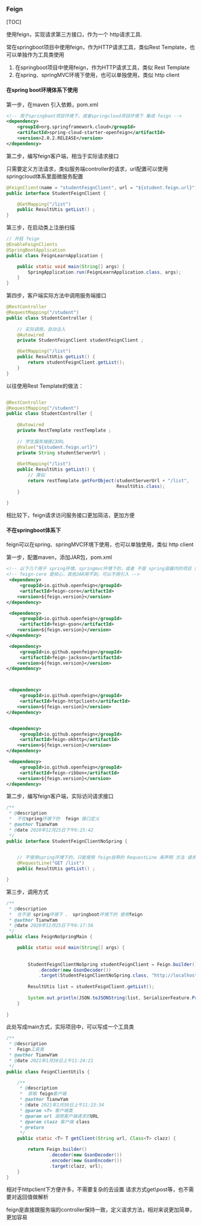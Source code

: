 ### Feign



[TOC]



使用feign，实现请求第三方接口，作为一个 http请求工具.

常在springboot项目中使用feign，作为HTTP请求工具，类似Rest Template，也可以单独作为工具类使用

1. 在springboot项目中使用feign，作为HTTP请求工具，类似 Rest Template
2. 在spring、springMVC环境下使用，也可以单独使用，类似  http client



#### 在spring boot环境体系下使用



第一步，在maven 引入依赖，pom.xml

~~~xml
<!-- 用于springboot项目环境下，或者springcloud项目环境下 集成 feign -->
<dependency>
    <groupId>org.springframework.cloud</groupId>
    <artifactId>spring-cloud-starter-openfeign</artifactId>
    <version>2.0.2.RELEASE</version>
</dependency>
~~~

第二步，编写feign客户端，相当于实际请求接口

只需要定义方法请求，类似服务端controller的请求，url配置可以使用springcloud体系里面微服务配置

~~~java
@FeignClient(name = "studentFeignClient", url = "${student.feign.url}")
public interface StudentFeignClient {

    @GetMapping("/list")
    public ResultUtis getList() ;
}
~~~

第三步，在启动类上注册扫描

~~~java
// 开启 feign
@EnableFeignClients
@SpringBootApplication
public class FeignLearnApplication {

    public static void main(String[] args) {
        SpringApplication.run(FeignLearnApplication.class, args);
    }
}
~~~



第四步，客户端实际方法中调用服务端接口

~~~java
@RestController
@RequestMapping("/student")
public class StudentController {
    
    // 实际调用，自动注入
    @Autowired
    private StudentFeignClient studentFeignClient ;

    @GetMapping("/list")
    public ResultUtis getList() {
        return studentFeignClient.getList();
    }
}
~~~

以往使用Rest Template的做法：

~~~java

@RestController
@RequestMapping("/student")
public class StudentController {
	
	@Autowired
	private RestTemplate restTemplate ;
	
    // 学生服务端接口URL
	@Value("${student.feign.url}")
	private String studentServerUrl ;
	
	@GetMapping("/list")
	public ResultUtis getList() {
		// 类似
		return restTemplate.getForObject(studentServerUrl + "/list", 
                                         ResultUtis.class);
	}
	
}
~~~

相比较下，feign请求访问服务接口更加简洁，更加方便





#### 不在springboot体系下



feign可以在spring、springMVC环境下使用，也可以单独使用，类似  http client



第一步，配置maven，添加JAR包，pom.xml

~~~xml
<!-- 以下几个用于 spring环境、springmvc环境下的，或者 不是 spring容器内的项目 集成 feign -->
<!-- feign-core 是核心，其他JAR用不到，可以不用引入 -->
 <dependency>
     <groupId>io.github.openfeign</groupId>
     <artifactId>feign-core</artifactId>
    <version>${feign.version}</version>
</dependency>

 <dependency>
     <groupId>io.github.openfeign</groupId>
     <artifactId>feign-gson</artifactId>
    <version>${feign.version}</version>
</dependency>

 <dependency>
     <groupId>io.github.openfeign</groupId>
     <artifactId>feign-jackson</artifactId>
    <version>${feign.version}</version>
</dependency>



 <dependency>
     <groupId>io.github.openfeign</groupId>
     <artifactId>feign-httpclient</artifactId>
    <version>${feign.version}</version>
</dependency>


 <dependency>
     <groupId>io.github.openfeign</groupId>
     <artifactId>feign-okhttp</artifactId>
    <version>${feign.version}</version>
</dependency>

 <dependency>
     <groupId>io.github.openfeign</groupId>
     <artifactId>feign-ribbon</artifactId>
    <version>${feign.version}</version>
</dependency>
~~~



第二步，编写feign客户端，实际访问请求接口

```java
/**
 * @description
 *	不在spring环境下的  feign 接口定义
 * @author TianwYam
 * @date 2020年12月25日下午6:25:42
 */
public interface StudentFeignClientNoSpring {
    

    // 不使用spring环境下的，只能使用 feign自带的 RequestLine 来声明 方法 请求 类型
    @RequestLine("GET /list")
    public ResultUtis getList() ;

}
```

第三步，调用方式

```java
/**
 * @description
 *	在不是 spring环境下 、 springboot环境下的 使用feign
 * @author TianwYam
 * @date 2020年12月25日下午6:17:56
 */
public class FeignNoSpringMain {

    public static void main(String[] args) {
        
        
        StudentFeignClientNoSpring studentFeignClient = Feign.builder()
            .decoder(new GsonDecoder())
            .target(StudentFeignClientNoSpring.class, "http://localhost:8081/api/v1/student");
        
        ResultUtis list = studentFeignClient.getList();
        
        System.out.println(JSON.toJSONString(list, SerializerFeature.PrettyFormat));
    }
    
}
```

此处写成main方式，实际项目中，可以写成一个工具类

```java
/**
 * @description
 *	Feign工具类
 * @author TianwYam
 * @date 2021年1月30日上午11:24:21
 */
public class FeignClientUtils {

    /**
     * @description
     *	获取 feign客户端
     * @author TianwYam
     * @date 2021年1月30日上午11:23:34
     * @param <T> 客户端类
     * @param url 调用客户端请求的URL
     * @param clazz 客户端 class
     * @return
     */
    public static <T> T getClient(String url, Class<T> clazz) {

        return Feign.builder()
                .decoder(new GsonDecoder())
                .encoder(new GsonEncoder())
                .target(clazz, url);
    }
}
```



相对于httpclient下方便许多，不需要复杂的去设置 请求方式get\post等，也不需要对返回值做解析

feign是直接跟服务端的controller保持一致，定义请求方法，相对来说更加简单，更加容易





